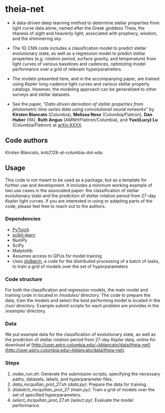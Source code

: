 # theia-net
- A data-driven deep learning method to determine stellar properties from light curve data alone, named after the Greek goddess Theia, the titaness of sight and heavenly light, associated with prophecy, wisdom, and the shimmering sky. 

- The 1D CNN code includes a classification model to predict stellar evolutionary state, as well as a regression model to predict stellar properties (e.g. rotation period, surface gravity, and temperature) from light curves of various baselines and cadences, optimizing model performance over a grid of relevant hyperparameters. 

- The models presented here, and in the accompanying paper, are trained using *Kepler* long-cadence light curves and various stellar property catalogs. However, the modeling approach can be generalized to other surveys and stellar datasets. 

- See the paper, "*Data-driven derivation of stellar properties from photometric time series data using convolutional neural networks*" by **Kirsten Blancato** (Columbia), **Melissa Ness** (Columbia/Flatiron), **Dan Huber** (IfA), **Ruth Angus** (AMNH/Flatiron/Columbia), and **Yuxi(Lucy) Lu** (Columbia/Flatiron) at [arXiv:XXXX](https://arxiv.org/list/astro-ph/recent).

## Code authors
Kirsten Blancato, knb2128-at-columbia-dot-edu

## Usage
This code is not meant to be used as a package, but as a template for further use and development. It includes a minimum working example of two use cases in the associated paper: the classification of stellar evolutionary state and the prediction of stellar rotation period from 27-day *Kepler* light curves. If you are interested in using or adapting parts of the code, please feel free to reach out to the authors. 

### Dependencies
- [PyTorch](https://pytorch.org/) </br>
- [scikit-learn](https://scikit-learn.org/stable/) </br>
- NumPy </br>
- SciPy </br>
- Matplotlib </br>
- Assumes access to GPUs for model training </br>
- Uses [disBatch](https://github.com/flatironinstitute/disBatch), a code for the distributed processing of a batch of tasks, to train a grid of models over the set of hyperparameters

### Code structure
For both the classification and regression models, the main model and training code in located in */modules/* directory. The code to prepare the data, train the models and select the best performing model is located in the */run/* directory. Example submit scripts for each problem are provides in the */example/* directory. 

### Data
We put example data for the classification of evolutionary state, as well as the prediction of stellar rotation period from 27-day *Kepler* data, online for download at [http://user.astro.columbia.edu/~kblancato/data/theia-net](http://user.astro.columbia.edu/~kblancato/data/theia-net).

### Steps
1. *make_run.sh*: Generate the submission scripts, specifying the necessary paths, datasets, labels, and hyperparameter files. </br>
2. *data_mcquillan_prot_27.sh (data.py)*: Prepare the data for training. </br>
3. *disbatch_mcquillan_prot_27 (main.py)*: Train a grid of models over the set of specified hyperparameters. </br>
4. *select_mcquillan_prot_27.sh (select.py)*: Evaluate the model performance. 
